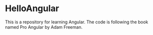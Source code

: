 # HelloAngular
This is a repository for learning Angular. The code is following the book named Pro Angular by Adam Freeman.
